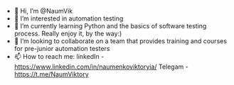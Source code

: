 - 👋 Hi, I’m @NaumVik
- 👀 I’m interested in automation testing
- 🌱 I’m currently learning Python and the basics of software testing process. Really enjoy it, by the way:)
- 💞️ I’m looking to collaborate on a team that provides training and courses for pre-junior automation testers
- 📫 How to reach me: linkedIn - https://www.linkedin.com/in/naumenkoviktoryia/ Telegam - https://t.me/NaumViktory

<!---
NaumVik/NaumVik is a ✨ special ✨ repository because its `README.md` (this file) appears on your GitHub profile.
You can click the Preview link to take a look at your changes.
--->
